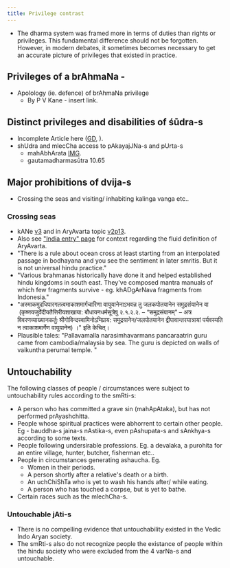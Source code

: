 ```yaml
---
title: Privilege contrast
---
```


- The dharma system was framed more in terms of duties than rights or privileges. This fundamental difference should not be forgotten. However, in modern debates, it sometimes becomes necessary to get an accurate picture of privileges that existed in practice.

## Privileges of a brAhmaNa -
- Apolology (ie. defence) of brAhmaNa privilege
    - By P V Kane - insert link.

## Distinct privileges and disabilities of śūdra-s
- Incomplete Article here ([GD](https://docs.google.com/document/d/1fGZ76w1Rf3d1RJzSn2Pz5l-GHJTi14XWuTG0yR1XWwI/edit#), ).
- shUdra and mlecCha access to pAkayajJNa-s and pUrta-s
    - mahAbhArata [IMG](https://imgur.com/AgKAf6J).
    - gautamadharmasūtra 10.65

## Major prohibitions of dvija-s
- Crossing the seas and visiting/ inhabiting kalinga vanga etc..

### Crossing seas
- kANe [v3](https://archive.org/stream/HistoryOfDharmasastraancientAndMediaevalReligiousAndCivilLawV.3/Kane_A-History-of-Dharmasastra-v3_1946#page/n979/mode/2up) and in AryAvarta topic [v2p13](https://archive.org/stream/HistoryOfDharmasastraancientAndMediaevalReligiousAndCivilLawV.2.1/Kane_A-History-of-Dharmasastra-v2-1_1941#page/n69/mode/2up).
- Also see ["India entry" page](../ethnic-shifts/Arya-consolidation//) for context regarding the fluid definition of AryAvarta.
- "There is a rule about ocean cross at least starting from an interpolated passage in bodhayana and you see the sentiment in later smritis. But it is not universal hindu practice."
- "Various brahmanas historically have done it and helped established hindu kingdoms in south east. They've composed mantra manuals of which few fragments survive - eg. khADgArNava fragments from Indonesia."
- "अस्माकमुदधिपारगतत्वमाकाशमार्गचारिणा वायुयानेनाऽभवन्न तु जलकपोतयानेन समुद्रसंयानेन वा  (कृष्णयजुर्वेदीयतैत्तिरीयशाखाया: बौधायनधर्मसूत्रेषु २.१.२.२. – “समुद्रसंयानम्” – अत्र विवरणव्याख्यानकर्तुः श्रीगोविन्दस्वामिनोऽभिप्राय: समुद्रयानेन/जलपोतयानेन द्वीपावान्तरयात्रायां पर्यवस्यति न त्वाकाशमार्गेण वायुयानेन) ।" इति केचित्।
- Plausible tales: "Pallavamalla narasimhavarmans pancaraatrin guru came from cambodia/malaysia by sea. The guru is depicted on walls of vaikuntha perumal temple. "

## Untouchability

The following classes of people / circumstances were subject to untouchability rules according to the smRti-s:

- A person who has committed a grave sin (mahApAtaka), but has not performed prAyashchitta.
- People whose spiritual practices were abhorrent to certain other people. Eg - bauddha-s jaina-s nAstika-s, even pAshupata-s and sAnkhya-s according to some texts.
- People following undersirable professions. Eg. a devalaka, a purohita for an entire village, hunter, butcher, fisherman etc..
- People in circumstances generating ashaucha. Eg.
    - Women in their periods.
    - A person shortly after a relative's death or a birth.
    - An uchChiShTa who is yet to wash his hands after/ while eating.
    - A person who has touched a corpse, but is yet to bathe.
- Certain races such as the mlechCha-s.

### Untouchable jAti-s

- There is no compelling evidence that untouchability existed in the Vedic Indo Aryan society.
- The smRti-s also do not recognize people the existance of people within the hindu society who were excluded from the 4 varNa-s and untouchable.

